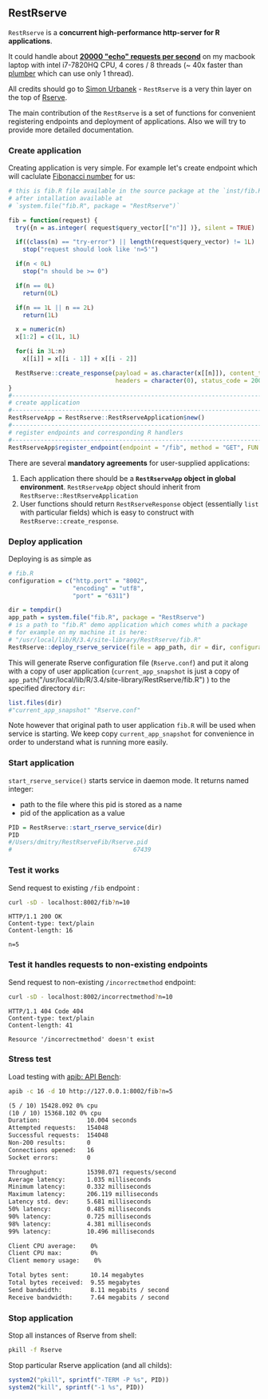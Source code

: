 ## RestRserve

`RestRserve` is a **concurrent high-performance http-server for R applications**. 

It could handle about **[20000 "echo" requests per second](#stress-test)** on my macbook laptop with intel i7-7820HQ CPU, 4 cores / 8 threads (~ 40x faster than [plumber](https://github.com/trestletech/plumber) which can use only 1 thread).

All credits should go to [Simon Urbanek](https://github.com/s-u) - `RestRserve` is a very thin layer on the top of [Rserve](https://github.com/s-u/Rserve). 

The main contribution of the `RestRserve` is a set of functions for convenient registering endpoints and deployment of applications. Also we will try to provide more detailed documentation.

### Create application

Creating application is very simple. For example let's create endpoint which will caclulate [Fibonacci number](https://en.wikipedia.org/wiki/Fibonacci_number) for us:
```r
# this is fib.R file available in the source package at the `inst/fib.R`
# after intallation available at
# `system.file("fib.R", package = "RestRserve")`

fib = function(request) {
  try({n = as.integer( request$query_vector[["n"]] )}, silent = TRUE)

  if((class(n) == "try-error") || length(request$query_vector) != 1L)
    stop("request should look like 'n=5'")

  if(n < 0L)
    stop("n should be >= 0")

  if(n == 0L)
    return(0L)

  if(n == 1L || n == 2L)
    return(1L)

  x = numeric(n)
  x[1:2] = c(1L, 1L)

  for(i in 3L:n)
    x[[i]] = x[[i - 1]] + x[[i - 2]]

  RestRserve::create_response(payload = as.character(x[[n]]), content_type = "text/plain",
                              headers = character(0), status_code = 200L)
}
#------------------------------------------------------------------------------------------
# create application
#------------------------------------------------------------------------------------------
RestRserveApp = RestRserve::RestRserveApplication$new()
#------------------------------------------------------------------------------------------
# register endpoints and corresponding R handlers
#------------------------------------------------------------------------------------------
RestRserveApp$register_endpoint(endpoint = "/fib", method = "GET", FUN = fib)
```


There are several **mandatory agreements** for user-supplied applications:

1. Each application there should be a **`RestRserveApp` object in global environment**. `RestRserveApp` object should inherit from `RestRserve::RestRserveApplication`
1. User functions should return `RestRserveResponse` object (essentially `list` with particular fields) which is easy to construct with `RestRserve::create_response`.

### Deploy application

Deploying is as simple as

```r
# fib.R
configuration = c("http.port" = "8002",
                  "encoding" = "utf8",
                  "port" = "6311")

dir = tempdir()
app_path = system.file("fib.R", package = "RestRserve")
# is a path to "fib.R" demo application which comes whith a package
# for example on my machine it is here:
# "/usr/local/lib/R/3.4/site-library/RestRserve/fib.R"
RestRserve::deploy_rserve_service(file = app_path, dir = dir, configuration = configuration)
```

This will generate Rserve configuration file (`Rserve.conf`) and put it along with a copy of user application (`current_app_snapshot` is just a copy of `app_path`("/usr/local/lib/R/3.4/site-library/RestRserve/fib.R") ) to the specified directory `dir`:
```r
list.files(dir)
#"current_app_snapshot" "Rserve.conf" 
```
Note however that original path to user application `fib.R` will be used when service is starting. We keep copy `current_app_snapshot` for convenience in order to understand what is running more easily.

### Start application

`start_rserve_service()` starts service in daemon mode. It returns named integer:

* path to the file where this pid is stored as a name
* pid of the application as a value

```r
PID = RestRserve::start_rserve_service(dir)
PID
#/Users/dmitry/RestRserveFib/Rserve.pid 
#                                  67439
```

### Test it works


Send request to existing `/fib` endpoint :
```sh
curl -sD - localhost:8002/fib?n=10
```

```text
HTTP/1.1 200 OK
Content-type: text/plain
Content-length: 16

n=5
```

### Test it handles requests to non-existing endpoints

Send request to non-existing `/incorrectmethod` endpoint:
```sh
curl -sD - localhost:8002/incorrectmethod?n=10
```

```text
HTTP/1.1 404 Code 404
Content-type: text/plain
Content-length: 41

Resource '/incorrectmethod' doesn't exist
```

### Stress test

Load testing with [apib: API Bench](https://github.com/apigee/apib):

```sh
apib -c 16 -d 10 http://127.0.0.1:8002/fib?n=5
```

```txt
(5 / 10) 15428.092 0% cpu
(10 / 10) 15368.102 0% cpu
Duration:             10.004 seconds
Attempted requests:   154048
Successful requests:  154048
Non-200 results:      0
Connections opened:   16
Socket errors:        0

Throughput:           15398.071 requests/second
Average latency:      1.035 milliseconds
Minimum latency:      0.332 milliseconds
Maximum latency:      206.119 milliseconds
Latency std. dev:     5.681 milliseconds
50% latency:          0.485 milliseconds
90% latency:          0.725 milliseconds
98% latency:          4.381 milliseconds
99% latency:          10.496 milliseconds

Client CPU average:    0%
Client CPU max:        0%
Client memory usage:    0%

Total bytes sent:      10.14 megabytes
Total bytes received:  9.55 megabytes
Send bandwidth:        8.11 megabits / second
Receive bandwidth:     7.64 megabits / second
```

### Stop application

Stop all instances of Rserve from shell:

```sh
pkill -f Rserve
```

Stop particular Rserve application (and all childs):
```r
system2("pkill", sprintf("-TERM -P %s", PID))
system2("kill", sprintf("-1 %s", PID))
```


